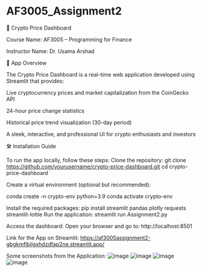 # AF3005_Assignment2
🚀 Crypto Price Dashboard

Course Name: AF3005 – Programming for Finance

Instructor Name: Dr. Usama Arshad

📑 App Overview

The Crypto Price Dashboard is a real-time web application developed using Streamlit that provides:

Live cryptocurrency prices and market capitalization from the CoinGecko API

24-hour price change statistics

Historical price trend visualization (30-day period)

A sleek, interactive, and professional UI for crypto enthusiasts and investors

🛠️ Installation Guide

To run the app locally, follow these steps:
Clone the repository:
git clone https://github.com/yourusername/crypto-price-dashboard.git
cd crypto-price-dashboard

Create a virtual environment (optional but recommended):

conda create -n crypto-env python=3.9
conda activate crypto-env

Install the required packages:
pip install streamlit pandas plotly requests streamlit-lottie
Run the application:
streamlit run Assignment2.py

Access the dashboard:
Open your browser and go to: http://localhost:8501


Link for the App on Streamlit: https://af3005assignment2-gbgkmflbjlgxhdzdfap2ne.streamlit.app/ 

Some screenshots from the Application:
![image](https://github.com/user-attachments/assets/3eeed88c-dcac-45cf-9902-845b93c915e3)
![image](https://github.com/user-attachments/assets/f21e2f8f-6c3d-40ed-9984-03e4fa7deacf)
![image](https://github.com/user-attachments/assets/6b938b2d-9ebf-41c3-aef1-93ffc5bf05d4)
![image](https://github.com/user-attachments/assets/1197f0f8-06c1-4e62-a9fa-04c90b734d37)



